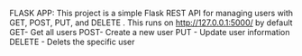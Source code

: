 FLASK APP:
This project is a simple Flask REST API for managing users with GET, POST, PUT, and DELETE .
This runs on http://127.0.0.1:5000/ by default
GET-	Get all users
POST-	Create a new user 
PUT	-	Update user information
DELETE - Delets the specific user
